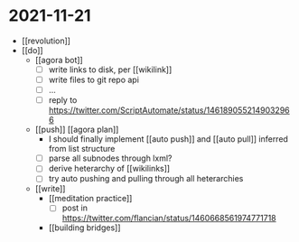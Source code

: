 # 2021-11-21

- [[revolution]]
- [[do]]
  - [[agora bot]]
    - [ ] write links to disk, per [[wikilink]]
    - [ ] write files to git repo api
    - [ ] ...
    - [ ] reply to https://twitter.com/ScriptAutomate/status/1461890552149032966
  - [[push]] [[agora plan]]
    - I should finally implement [[auto push]] and [[auto pull]] inferred from list structure
    - [ ] parse all subnodes through lxml?
    - [ ] derive heterarchy of [[wikilinks]]
    - [ ] try auto pushing and pulling through all heterarchies
  - [[write]]
    - [[meditation practice]]
      - [ ] post in https://twitter.com/flancian/status/1460668561974771718
    - [[building bridges]]

